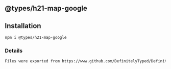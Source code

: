 ## @types/h21-map-google

## Installation
```bash
npm i @types/h21-map-google
```
### Details
```bash
Files were exported from https://www.github.com/DefinitelyTyped/DefinitelyTyped/tree/types-2.0/google-maps
```
